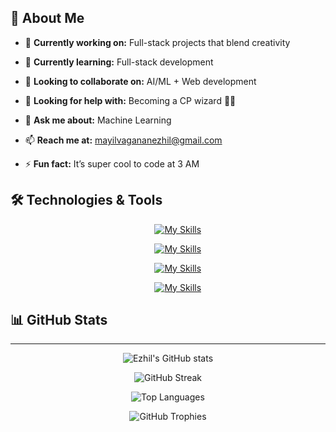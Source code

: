 ## 💫 About Me

- 🔭 **Currently working on:** Full-stack projects that blend creativity
    
- 🌱 **Currently learning:** Full-stack development
  
- 👯 **Looking to collaborate on:** AI/ML + Web development
  
- 🤔 **Looking for help with:** Becoming a CP wizard 🧙‍♂️
  
- 💬 **Ask me about:** Machine Learning
  
- 📫 **Reach me at:** [mayilvagananezhil@gmail.com](mailto:mayilvagananezhil@gmail.com)
  
- ⚡ **Fun fact:** It’s super cool to code at 3 AM

## 🛠️ Technologies & Tools

<div align="center">
    
&nbsp;&nbsp;&nbsp;&nbsp;&nbsp;&nbsp;&nbsp;&nbsp;[![My Skills](https://skillicons.dev/icons?i=react,html,css,javascript,flutter,dart,nodejs)](https://skillicons.dev)  

&nbsp;&nbsp;&nbsp;&nbsp;&nbsp;&nbsp;&nbsp;&nbsp;[![My Skills](https://skillicons.dev/icons?i=java,cpp,c,python,linux,postman,figma)](https://skillicons.dev)  

&nbsp;&nbsp;&nbsp;&nbsp;&nbsp;&nbsp;&nbsp;&nbsp;[![My Skills](https://skillicons.dev/icons?i=git,github,mongodb,mysql,canva,npm,opencv)](https://skillicons.dev)  

&nbsp;&nbsp;&nbsp;&nbsp;&nbsp;&nbsp;&nbsp;&nbsp;[![My Skills](https://skillicons.dev/icons?i=anaconda,tailwindcss,tensorflow,ubuntu,vscode,windows)](https://skillicons.dev) 

</div>

## 📊 GitHub Stats
---
<div align="center">
    
<!-- Overall Stats -->
![Ezhil's GitHub stats](https://github-readme-stats.vercel.app/api?username=ezhil-34&show_icons=true&count_private=true&include_all_commits=true&theme=radical)  


![GitHub Streak](https://github-readme-streak-stats.demolab.com/?user=ezhil-34&theme=radical)






<!-- Top Languages -->
![Top Languages](https://github-readme-stats.vercel.app/api/top-langs/?username=ezhil-34&layout=compact&theme=radical)




<!-- Trophies -->
![GitHub Trophies](https://github-profile-trophy.vercel.app/?username=ezhil-34&theme=radical&margin-w=15)

</div>




